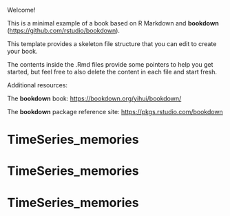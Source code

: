 Welcome! 

This is a minimal example of a book based on R Markdown and **bookdown** (https://github.com/rstudio/bookdown). 

This template provides a skeleton file structure that you can edit to create your book. 

The contents inside the .Rmd files provide some pointers to help you get started, but feel free to also delete the content in each file and start fresh.

Additional resources:

The **bookdown** book: https://bookdown.org/yihui/bookdown/

The **bookdown** package reference site: https://pkgs.rstudio.com/bookdown
# TimeSeries_memories
# TimeSeries_memories
# TimeSeries_memories
